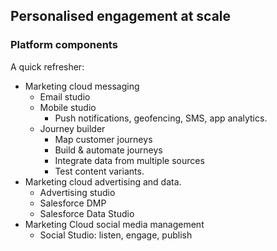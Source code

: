 ## Personalised engagement at scale

### Platform components

A quick refresher:

- Marketing cloud messaging
    - Email studio
    - Mobile studio
        - Push notifications, geofencing, SMS, app analytics.
    - Journey builder
        - Map customer journeys
        - Build & automate journeys
        - Integrate data from multiple sources
        - Test content variants.
- Marketing cloud advertising and data.
    - Advertising studio
    - Salesforce DMP
    - Salesforce Data Studio
- Marketing Cloud social media management
    - Social Studio: listen, engage, publish


